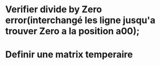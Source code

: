 # Verifier divide by Zero error(interchangé les ligne  jusqu'a trouver Zero a la position a00);
# Definir une matrix temperaire
